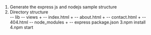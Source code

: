 
1. Generate the express js and nodejs sample structure
2.  Directory structure  
		-- lib
		-- views
		   + -- index.html
		   + -- about.html
		   + -- contact.html
		   + -- 404.html
		-- node_modules
		   + -- express
		package.json
3.npm install
4.npm start		


